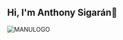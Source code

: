 ## Hi, I'm Anthony Sigarán👋
![MANULOGO](https://github.com/user-attachments/assets/0f1ad9af-d463-4ad5-9758-e13814068725)


<!--
**MN03SGO/MN03SGO** is a ✨ _special_ ✨ repository because its `README.md` (this file) appears on your GitHub profile.

Here are some ideas to get you started:

- 🔭 I’m currently working on ...
- 🌱 I’m currently learning ...
- 👯 I’m looking to collaborate on ...
- 🤔 I’m looking for help with ...
- 💬 Ask me about ...
- 📫 How to reach me: ...
- 😄 Pronouns: ...
- ⚡ Fun fact: ...
-->
